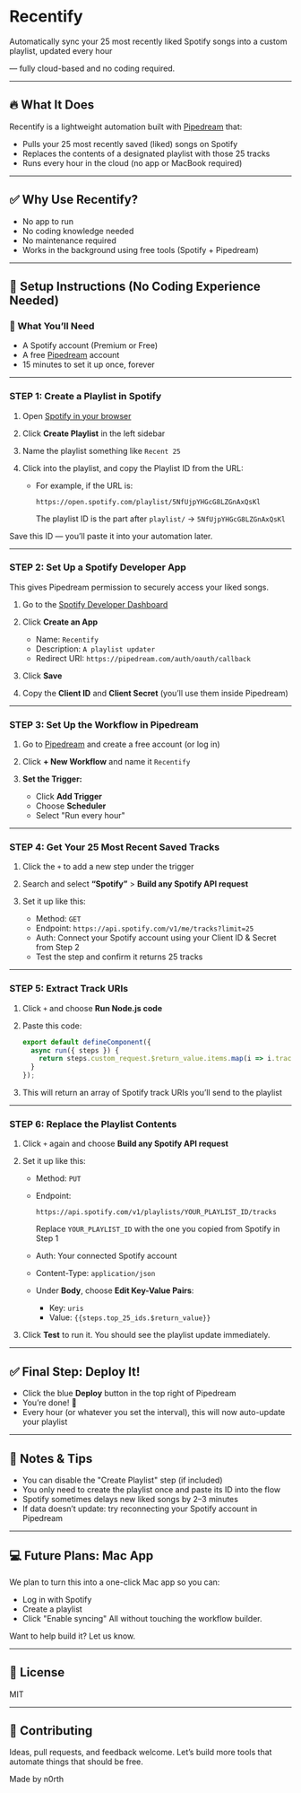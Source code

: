# Recentify

Automatically sync your 25 most recently liked Spotify songs into a custom playlist, updated every hour&#x20;

— fully cloud-based and no coding required.

---

## 🔥 What It Does

Recentify is a lightweight automation built with [Pipedream](https://pipedream.com) that:

* Pulls your 25 most recently saved (liked) songs on Spotify
* Replaces the contents of a designated playlist with those 25 tracks
* Runs every hour in the cloud (no app or MacBook required)

---

## ✅ Why Use Recentify?

* No app to run
* No coding knowledge needed
* No maintenance required
* Works in the background using free tools (Spotify + Pipedream)

---

## 🚀 Setup Instructions (No Coding Experience Needed)

### 📌 What You’ll Need

* A Spotify account (Premium or Free)
* A free [Pipedream](https://pipedream.com) account
* 15 minutes to set it up once, forever

---

### STEP 1: Create a Playlist in Spotify

1. Open [Spotify in your browser](https://open.spotify.com/)
2. Click **Create Playlist** in the left sidebar
3. Name the playlist something like `Recent 25`
4. Click into the playlist, and copy the Playlist ID from the URL:

   * For example, if the URL is:

     ```
     https://open.spotify.com/playlist/5NfUjpYHGcG8LZGnAxQsKl
     ```

     The playlist ID is the part after `playlist/` → `5NfUjpYHGcG8LZGnAxQsKl`

Save this ID — you’ll paste it into your automation later.

---

### STEP 2: Set Up a Spotify Developer App

This gives Pipedream permission to securely access your liked songs.

1. Go to the [Spotify Developer Dashboard](https://developer.spotify.com/dashboard)
2. Click **Create an App**

   * Name: `Recentify`
   * Description: `A playlist updater`
   * Redirect URI: `https://pipedream.com/auth/oauth/callback`
3. Click **Save**
4. Copy the **Client ID** and **Client Secret** (you’ll use them inside Pipedream)

---

### STEP 3: Set Up the Workflow in Pipedream

1. Go to [Pipedream](https://pipedream.com) and create a free account (or log in)
2. Click **+ New Workflow** and name it `Recentify`
3. **Set the Trigger:**

   * Click **Add Trigger**
   * Choose **Scheduler**
   * Select "Run every hour"

---

### STEP 4: Get Your 25 Most Recent Saved Tracks

1. Click the `+` to add a new step under the trigger
2. Search and select **“Spotify”** > **Build any Spotify API request**
3. Set it up like this:

   * Method: `GET`
   * Endpoint: `https://api.spotify.com/v1/me/tracks?limit=25`
   * Auth: Connect your Spotify account using your Client ID & Secret from Step 2
   * Test the step and confirm it returns 25 tracks

---

### STEP 5: Extract Track URIs

1. Click `+` and choose **Run Node.js code**
2. Paste this code:

   ```javascript
   export default defineComponent({
     async run({ steps }) {
       return steps.custom_request.$return_value.items.map(i => i.track.uri);
     }
   });
   ```
3. This will return an array of Spotify track URIs you’ll send to the playlist

---

### STEP 6: Replace the Playlist Contents

1. Click `+` again and choose **Build any Spotify API request**
2. Set it up like this:

   * Method: `PUT`
   * Endpoint:

     ```
     https://api.spotify.com/v1/playlists/YOUR_PLAYLIST_ID/tracks
     ```

     Replace `YOUR_PLAYLIST_ID` with the one you copied from Spotify in Step 1
   * Auth: Your connected Spotify account
   * Content-Type: `application/json`
   * Under **Body**, choose **Edit Key-Value Pairs**:

     * Key: `uris`
     * Value: `{{steps.top_25_ids.$return_value}}`
3. Click **Test** to run it. You should see the playlist update immediately.

---

## ✅ Final Step: Deploy It!

* Click the blue **Deploy** button in the top right of Pipedream
* You’re done! 🎉
* Every hour (or whatever you set the interval), this will now auto-update your playlist

---

## 🧠 Notes & Tips

* You can disable the "Create Playlist" step (if included)
* You only need to create the playlist once and paste its ID into the flow
* Spotify sometimes delays new liked songs by 2–3 minutes
* If data doesn’t update: try reconnecting your Spotify account in Pipedream

---

## 💻 Future Plans: Mac App

We plan to turn this into a one-click Mac app so you can:

* Log in with Spotify
* Create a playlist
* Click "Enable syncing"
  All without touching the workflow builder.

Want to help build it? Let us know.

---

## 📖 License

MIT

---

## 🤝 Contributing

Ideas, pull requests, and feedback welcome.
Let’s build more tools that automate things that should be free.

Made by n0rth

